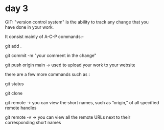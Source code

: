 # day 3
GIT: "version control system" is the ability  to track any change that you have done  in your work.

It consist mainly of A-C-P commands:-

git add . 

git commit -m "your comment in the change"

git push origin main                                 -> used to upload your work to your website

 

there are a few more commands such as :

git status 

git clone

git remote                                                -> you can view the short names, such as “origin,” of all specified remote handles

git remote -v                                            -> you can view all the remote URLs next to their corresponding short names
